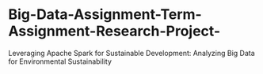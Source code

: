 # Big-Data-Assignment-Term-Assignment-Research-Project-
Leveraging Apache Spark for Sustainable Development: Analyzing Big Data for Environmental Sustainability
